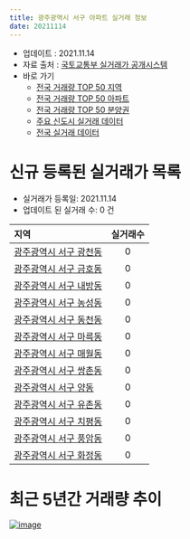 ```yaml
---
title: 광주광역시 서구 아파트 실거래 정보
date: 20211114
---
```


* 업데이트 : 2021.11.14
* 자료 출처 : [국토교통부 실거래가 공개시스템](http://rt.molit.go.kr)
* 바로 가기
    * [전국 거래량 TOP 50 지역](https://apt-info.github.io/apt-trade-info/tr)
    * [전국 거래량 TOP 50 아파트](https://apt-info.github.io/apt-trade-info/ta)
    * [전국 거래량 TOP 50 분양권](https://apt-info.github.io/apt-trade-info/tb)
    * [주요 신도시 실거래 데이터](https://apt-info.github.io/apt-trade-info/newtown)
    * [전국 실거래 데이터](https://apt-info.github.io/apt-trade-info/all)



<script async src="https://pagead2.googlesyndication.com/pagead/js/adsbygoogle.js"></script>
<!-- 기본광고 -->
<ins class="adsbygoogle"
     style="display:block"
     data-ad-client="ca-pub-1142216861245946"
     data-ad-slot="4805727019"
     data-ad-format="auto"
     data-full-width-responsive="true"></ins>
<script>
     (adsbygoogle = window.adsbygoogle || []).push({});
</script>


# 신규 등록된 실거래가 목록

* 실거래가 등록일: 2021.11.14
* 업데이트 된 실거래 수: 0 건


|지역|실거래수|
|:---|:---:|
|[광주광역시 서구 광천동](https://apt-info.github.io/apt-trade-info/r632)|0|
|[광주광역시 서구 금호동](https://apt-info.github.io/apt-trade-info/r631)|0|
|[광주광역시 서구 내방동](https://apt-info.github.io/apt-trade-info/r629)|0|
|[광주광역시 서구 농성동](https://apt-info.github.io/apt-trade-info/r624)|0|
|[광주광역시 서구 동천동](https://apt-info.github.io/apt-trade-info/r3114)|0|
|[광주광역시 서구 마륵동](https://apt-info.github.io/apt-trade-info/r2878)|0|
|[광주광역시 서구 매월동](https://apt-info.github.io/apt-trade-info/r633)|0|
|[광주광역시 서구 쌍촌동](https://apt-info.github.io/apt-trade-info/r626)|0|
|[광주광역시 서구 양동](https://apt-info.github.io/apt-trade-info/r623)|0|
|[광주광역시 서구 유촌동](https://apt-info.github.io/apt-trade-info/r625)|0|
|[광주광역시 서구 치평동](https://apt-info.github.io/apt-trade-info/r628)|0|
|[광주광역시 서구 풍암동](https://apt-info.github.io/apt-trade-info/r630)|0|
|[광주광역시 서구 화정동](https://apt-info.github.io/apt-trade-info/r627)|0|



<script async src="https://pagead2.googlesyndication.com/pagead/js/adsbygoogle.js"></script>
<!-- 기본광고 -->
<ins class="adsbygoogle"
     style="display:block"
     data-ad-client="ca-pub-1142216861245946"
     data-ad-slot="4805727019"
     data-ad-format="auto"
     data-full-width-responsive="true"></ins>
<script>
     (adsbygoogle = window.adsbygoogle || []).push({});
</script>


# 최근 5년간 거래량 추이


<div style="width:100%;">
    <canvas id="deal_progress" height="200"></canvas>
</div>

<script>
new Chart(document.getElementById("deal_progress"), {
    type: 'line',
    data: {
        labels: ['16.01','16.02','16.03','16.04','16.05','16.06','16.07','16.08','16.09','16.10','16.11','16.12','17.01','17.02','17.03','17.04','17.05','17.06','17.07','17.08','17.09','17.10','17.11','17.12','18.01','18.02','18.03','18.04','18.05','18.06','18.07','18.08','18.09','18.10','18.11','18.12','19.01','19.02','19.03','19.04','19.05','19.06','19.07','19.08','19.09','19.10','19.11','19.12','20.01','20.02','20.03','20.04','20.05','20.06','20.07','20.08','20.09','20.10','20.11','20.12','21.01','21.02','21.03','21.04','21.05','21.06','21.07','21.08','21.09','21.10','21.11'],
        datasets: [{
            label: '매매/분양권',
            data: [308,371,536,451,449,443,456,495,560,708,520,473,396,527,565,465,591,593,479,515,558,363,499,408,530,564,681,503,524,529,441,577,549,529,397,324,334,311,311,280,281,345,374,342,350,472,435,610,518,608,534,411,424,541,528,445,484,706,920,832,388,383,513,467,531,448,518,472,494,397,39],
            borderColor: "rgba(66, 133, 243, 1)",
            backgroundColor: "rgba(66, 133, 243, 0.05)",
            borderWidth: 1,
            pointRadius: 0,
            fill: false,
            lineTension: 0
        },{
            label: '전/월세',
            data: [272,247,289,314,315,309,292,258,218,309,191,204,216,257,252,184,202,199,189,226,226,190,225,205,308,221,275,228,249,225,243,217,228,346,270,273,313,254,270,235,207,219,248,238,278,323,269,239,326,331,275,244,272,249,247,220,212,276,235,276,309,245,308,256,256,308,349,301,259,245,47],
            borderColor: "rgba(255, 90, 0, 1)",
            backgroundColor: "rgba(255, 90, 0, 0.05)",
            borderWidth: 1,
            pointRadius: 0,
            fill: false,
            lineTension: 0
        },{
            label: '합계',
            data: [580,618,825,765,764,752,748,753,778,1017,711,677,612,784,817,649,793,792,668,741,784,553,724,613,838,785,956,731,773,754,684,794,777,875,667,597,647,565,581,515,488,564,622,580,628,795,704,849,844,939,809,655,696,790,775,665,696,982,1155,1108,697,628,821,723,787,756,867,773,753,642,86],
            borderColor: "rgba(0, 0, 0, 1)",
            backgroundColor: "rgba(0, 0, 0, 0.03)",
            borderWidth: 0.1,
            pointRadius: 0,
            fill: true,
            lineTension: 0
        }
        ]
    },
    options: {
        responsive: true,
        title: {
            display: false
        },
        tooltips: {
            mode: 'index',
            intersect: false
        },
        hover: {
            mode: 'nearest',
            intersect: true
        },
        scales: {
            xAxes: [{
                display: true,
                scaleLabel: {
                    display: true,
                    labelString: '년/월'
                }
            }],
            yAxes: [{
                display: true,
                ticks: {
                    suggestedMin: 0,
                },
                scaleLabel: {
                    display: true,
                    labelString: '실거래 수'
                }
            }]
        }
    }
});

</script>


[![image](https://apt-info.github.io/images/2020-01-03-apt-trade-info/1024x500.png)](https://play.google.com/store/apps/details?id=com.aptinfo.apttradeinfo)

